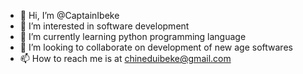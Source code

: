 - 👋 Hi, I’m @CaptainIbeke
- 👀 I’m interested in software development 
- 🌱 I’m currently learning python programming language 
- 💞️ I’m looking to collaborate on development of new age softwares
- 📫 How to reach me is at chineduibeke@gmail.com

<!---
CaptainIbeke/CaptainIbeke is a ✨ special ✨ repository because its `README.md` (this file) appears on your GitHub profile.
You can click the Preview link to take a look at your changes.
--->
